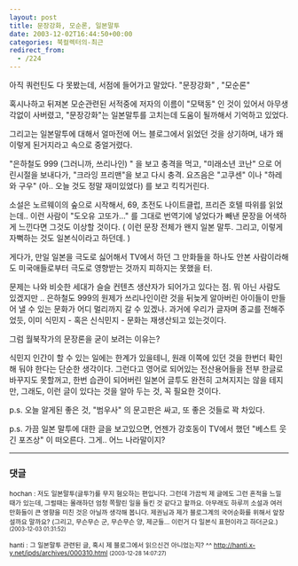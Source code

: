 ```yaml
---
layout: post
title: 문장강화, 모순론, 일본말투
date: 2003-12-02T16:44:50+00:00
categories: 북컬렉터의-최근
redirect_from:
  - /224
---
```


아직 쿼런틴도 다 못봤는데, 서점에 들어가고 말았다. "문장강화" , "모순론"

혹시나하고 뒤져본 모순관련된 서적중에 저자의 이름이 "모택동" 인 것이 있어서 아무생각없이 사버렸고, "문장강화"는 일본말투를 고치는데 도움이 될까해서 기억하고 있었다.

그리고는 일본말투에 대해서 얼마전에 어느 블로그에서 읽었던 것을 상기하며, 내가 왜 이렇게 된거지라고 속으로 중얼거렸다.

"은하철도 999 (그러니까, 쓰리나인) " 을 보고 충격을 먹고, "미래소년 코난" 으로 어린시절을 보내다가, "크라잉 프리맨"을 보고 다시 충격. 요즈음은 "고쿠센" 이나 "하레와 구우" (아.. 오늘 것도 정말 재미있었다) 를 보고 킥킥거린다.

소설은 노르웨이의 숲으로 시작해서, 69, 초전도 나이트클럽, 프리즌 호텔 따위를 읽었는데.. 이런 사람이 "도오유 고또가..." 를 그대로 번역기에 넣었다가 빼낸 문장을 어색하게 느낀다면 그것도 이상할 것이다. ( 이런 문장 전체가 왠지 일본 말투. 그리고, 이렇게 자뻑하는 것도 일본식이라고 하던데. )

게다가, 만일 일본을 극도로 싫어해서 TV에서 하던 그 만화들을 하나도 안본 사람이라해도 미국애들로부터 극도로 영향받는 것까지 피하지는 못했을 터.

문제는 나와 비슷한 세대가 슬슬 컨텐츠 생산자가 되어가고 있다는 점. 뭐 아닌 사람도 있겠지만 .. 은하철도 999의 원제가 쓰리나인이란 것을 뒤늦게 알아버린 아이들이 만들어 낼 수 있는 문화가 어디 멀리까지 갈 수 있겠나. 과거에 우리가 글자며 종교를 전해주었듯, 이미 식민지 - 혹은 신식민지 - 문화는 재생산되고 있는것이다.

그럼 월북작가의 문장론을 굳이 보려는 이유는?

식민지 인간이 할 수 있는 일에는 한계가 있을테니, 원래 이쪽에 있던 것을 한번더 확인해 둬야 한다는 단순한 생각이다. 그런다고 영어로 되어있는 전산용어들을 전부 한글로 바꾸지도 못할꺼고, 한번 습관이 되어버린 일본어 글투도 완전히 고쳐지지는 않을 테지만, 그래도, 이런 글이 있다는 것을 알아 두는 것, 꼭 필요한 것이다.

p.s. 오늘 알게된 좋은 것, "범우사" 의 문고판은 싸고, 또 좋은 것들로 꽉 차있다.

p.s. 가끔 일본 말투에 대한 글을 보고있으면, 언젠가 강호동이 TV에서 했던 "베스트 웃긴 포즈상" 이 떠오른다. 그게.. 어느 나라말이지?

* * *

### 댓글



<!--- cmt:484 --->
<!--- mail: --->
<!--- parent:0 --->

<small class=comment>hochan : 저도 일본말투(글투?)를 무지 혐오하는 편입니다. 그런데 가끔씩 제 글에도 그런 흔적을 느낄 때가 있는데, 그럴때는 몰래하던 엄청 쪽팔린 일을 들킨 것 같다고 할까요. 아무래도 하루끼 소설과 여러 만화들이 큰 영향을 미친 것은 아닐까 생각해 봅니다. 제권님과 제가 블로그계의 국어순화를 위해서 앞장 설까요 말까요? (그리고, 무슨무슨 군, 무슨무슨 양, 제군들... 이런거 다 일본식 표현이라고 하더군요.) <small>(2003-12-03 01:31:52)</small></small>


<!--- cmt:485 --->
<!--- mail: --->
<!--- parent:0 --->

<small class=comment>hanti : 그 일본말투 관련된 글, 혹시 제 블로그에서 읽으신건 아니었는지? ^^ http://hanti.x-y.net/ipds/archives/000310.html <small>(2003-12-28 14:07:27)</small></small>

